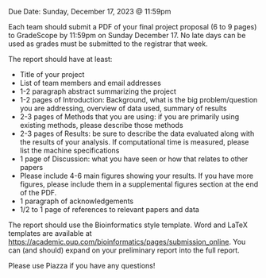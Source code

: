 Due Date: Sunday, December 17, 2023 @ 11:59pm 

Each team should submit a PDF of your final project proposal (6 to 9 pages) to GradeScope by 11:59pm on Sunday December 17. No late days can be used as grades must be submitted to the registrar that week.

The report should have at least:

* Title of your project
* List of team members and email addresses
* 1-2 paragraph abstract summarizing the project
* 1-2 pages of Introduction: Background, what is the big problem/question you are addressing, overview of data used, summary of results
* 2-3 pages of Methods that you are using: if you are primarily using existing methods, please describe those methods
* 2-3 pages of Results: be sure to describe the data evaluated along with the results of your analysis. If computational time is measured, please list the machine specifications
* 1 page of Discussion: what you have seen or how that relates to other papers
* Please include 4-6 main figures showing your results. If you have more figures, please include them in a supplemental figures section at the end of the PDF.
* 1 paragraph of acknowledgements
* 1/2 to 1 page of references to relevant papers and data

The report should use the Bioinformatics style template. Word and LaTeX templates are available at https://academic.oup.com/bioinformatics/pages/submission_online. You can (and should) expand on your preliminary report into the full report.

Please use Piazza if you have any questions!
